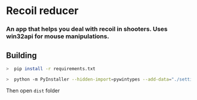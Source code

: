 # Recoil reducer

### An app that helps you deal with recoil in shooters. Uses win32api for mouse manipulations.
 
## Building

```bash
>  pip install -r requirements.txt
```

```bash
>  python -m PyInstaller --hidden-import=pywintypes --add-data="./settings;settings" main.py
```

Then open `dist` folder